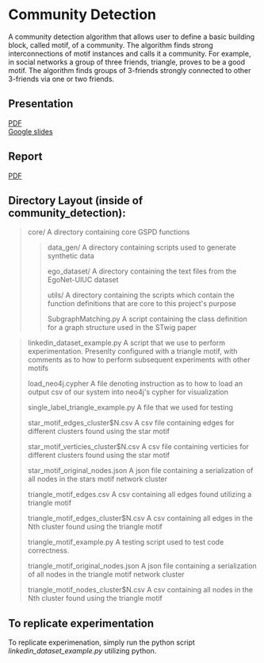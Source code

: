 # Community Detection
A community detection algorithm that allows user to define a basic building block, called motif, of a community. The algorithm finds strong interconnections of motif instances and calls it a community. For example, in social networks a group of three friends, triangle, proves to be a good motif. The algorithm finds groups of 3-friends strongly connected to other 3-friends via one or two friends.

## Presentation
[PDF](Presentation.pdf) <br/>
[Google slides](https://docs.google.com/presentation/d/1lGMQaSso7ss6bR-eZTxzce3ivO9Ogdf29piCdQarTg8/edit?usp=sharing)



## Report
[PDF](Report.pdf)

## Directory Layout (inside of community\_detection):
> core/ A directory containing core GSPD functions
>
> > data\_gen/ A directory containing scripts used to generate synthetic data
> >
> > ego\_dataset/ A directory containing the text files from the EgoNet-UIUC dataset
> > 
> > utils/ A directory containing the scripts which contain the function definitions that are core to this project's purpose
> >
> > SubgraphMatching.py A script containing the class definition for a graph structure used in the STwig paper
> >

> linkedin\_dataset\_example.py A script that we use to perform experimentation. Presenlty configured with a triangle motif, with comments as to how to perform subsequent experiments with other motifs
> 
> load\_neo4j.cypher A file denoting instruction as to how to load an output csv of our system into neo4j's cypher for visualization
>
> single\_label\_triangle\_example.py A file that we used for testing 
>
> star\_motif\_edges\_cluster$N.csv A csv file containing edges for different clusters found using the star motif
>
> star\_motif\_verticies\_cluster$N.csv A csv file containing verticies for different clusters found using the star motif
>
> star\_motif\_original\_nodes.json A json file containing a serialization of all nodes in the stars motif network cluster
>
> triangle\_motif\_edges.csv A csv containing all edges found utilizing a triangle motif 
>
> triangle\_motif\_edges\_cluster$N.csv A csv containing all edges in the Nth cluster found using the triangle motif
>
> triangle\_motif\_example.py  A testing script used to test code correctness.
>
> triangle\_motif\_original\_nodes.json A json file containing a serialization of all nodes in the triangle motif network cluster
>
> triangle\_motif\_nodes\_cluster$N.csv A csv containing all nodes in the Nth cluster found using the triangle motif



## To replicate experimentation
To replicate experimenation, simply run the python script *linkedin\_dataset\_example.py* utilizing python.



